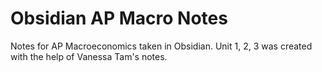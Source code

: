 # Obsidian AP Macro Notes
 Notes for AP Macroeconomics taken in Obsidian.
Unit 1, 2, 3 was created with the help of Vanessa Tam's notes.